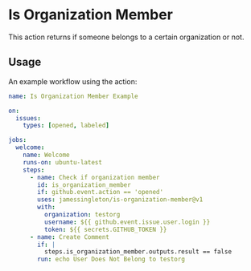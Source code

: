 # Is Organization Member

This action returns if someone belongs to a certain organization or not.

## Usage

An example workflow using the action:

```yaml
name: Is Organization Member Example

on:
  issues:
    types: [opened, labeled]

jobs:
  welcome:
    name: Welcome
    runs-on: ubuntu-latest
    steps:
      - name: Check if organization member
        id: is_organization_member
        if: github.event.action == 'opened'
        uses: jamessingleton/is-organization-member@v1
        with:
          organization: testorg
          username: ${{ github.event.issue.user.login }}
          token: ${{ secrets.GITHUB_TOKEN }}
      - name: Create Comment
        if: |
          steps.is_organization_member.outputs.result == false
        run: echo User Does Not Belong to testorg
```
